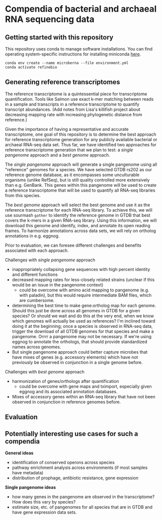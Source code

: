 # Compendia of bacterial and archaeal RNA sequencing data

## Getting started with this repository

This repository uses conda to manage software installations. 
You can find operating system-specific instructions for installing miniconda [here](https://docs.conda.io/en/latest/miniconda.html).

```
conda env create --name microberna --file environment.yml
conda activate refinebio
```

## Generating reference transcriptomes

The reference transcriptome is a quintessential piece for transcriptome quantification.
Tools like Salmon use exact k-mer matching between reads in a sample and transcripts in a reference transcriptome to quantify transcript abundances.
(Add notes from Lisa's killifish project about decreasing mapping rate with increasing phylogenetic distance from reference.)

Given the importance of having a representative and accurate transcriptome, one goal of this repository is to determine the best approach for reference transcriptome generation for any publicly available bacterial or archaeal RNA-seq data set.
Thus far, we have identified two approaches for reference transcriptome generation that we plan to test: a *single pangenome* approach and a *best genome* approach. 

The *single pangenome* approach will generate a single pangenome using all "reference" genomes for a species.
We have selected GTDB rs202 as our reference genome database, as it encompasses some unculturable organisms (unlike RefSeq), but is still quality controlled more extensively than e.g. GenBank. 
This genes within this pangenome will be used to create a reference transcriptome that will be used to quantify all RNA-seq libraries from this species.

The *best genome* approach will select the best genome and use it as the reference transcriptome for each RNA-seq library.
To achieve this, we will use sourmash `gather` to identify the reference genome in GTDB that best covers the k-mers in a given RNA-seq library.
Using this information, we will download this genome and identify, index, and annotate its open reading frames.
To harmonize annotations across data sets, we will rely on ortholog annotations in e.g. eggnog.

Prior to evaluation, we can foresee different challenges and benefits associated with each approach.

Challenges with *single pangenome* approach
+ inappropriately collapsing gene sequences with high percent identity and different functions
+ decreased mapping rates for less-closely related strains (unclear if this would be an issue in the pangenome context)
    + could be overcome with amino acid mapping to pangenome (e.g. with paladin), but this would require intermediate BAM files, which are cumbersome.
+ determining the best time to make gene:ortholog map for each genome. Should this just be done across all genomes in GTDB for a given species? Or should we wait and do this at the very end, when we know which genomes will actually be used as references? I'm inclined toward doing it at the beginning; once a species is observed in RNA-seq data, trigger the download of all GTDB genomes for that species and make a pangenome. Orrrr a pangenome may not be necessary. If we're using eggnog to annotate the orthologs, that should provide standardized names across genomes. 
+ But single pangenome approach could better capture microbes that have mixes of genes (e.g. accessory elements) which have not previously be observed in conjunction in a single genome before.

Challenges with *best genome* approach
+ harmonization of genes/orthologs after quantification
    + could be overcome with gene maps and tximport, especially given eggnog and its associated annotation databases.
+ Mixes of accessory genes within an RNA-seq library that have not been observed in conjunction in reference genomes before.

## Evaluation


## Potentially interesting use cases for such a compendia

**General ideas**

+ identification of conserved operons across species
+ pathway enrichment analysis across environments (if most samples have metadata)
+ distribution of prophage, antibiotic resistance, gene expression

**Single pangenome ideas**
+ how  many genes in the pangenome are observed in the transcriptome? How does this vary by species?
+ estimate size, etc. of pangenomes for all species that are in GTDB and have gene expression data sets.
